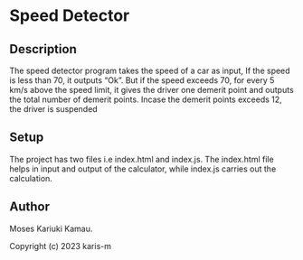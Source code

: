 # Speed Detector

## Description
The speed detector program takes the speed of a car as input, If the speed is less than 70, it outputs “Ok”. But if the speed exceeds 70, for every 5 km/s above the speed limit, it gives the driver one demerit point and outputs the total number of demerit points. Incase the demerit points exceeds 12, the driver is suspended

## Setup
The project has two files i.e index.html and index.js. The index.html file helps in input and output of the calculator, while index.js carries out the calculation.

## Author
Moses Kariuki Kamau. 

Copyright (c) 2023 karis-m

